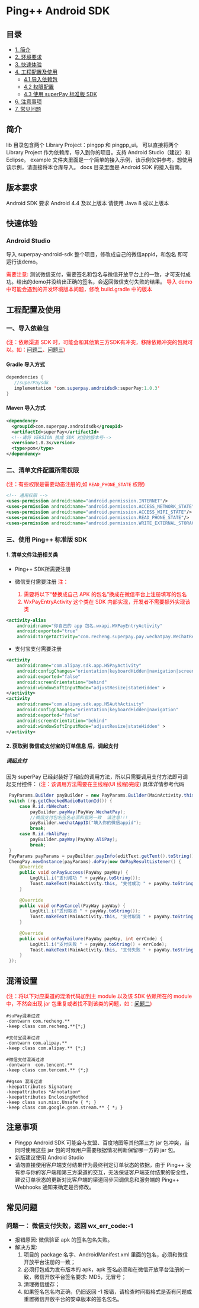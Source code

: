 # Ping++ Android SDK

## 目录
* [1. 简介](#1)
* [2. 环境要求](#2)
* [3. 快速体验](#3)
* [4. 工程配置及使用](#4)
    * [4.1 导入依赖包](#4.1)
    * [4.2 权限配置](#4.2)
    * [4.3 使用 superPay 标准版 SDK](#4.3)
* [6. 注意事项](#6)
* [7. 常见问题](#issues)

## <h2 id='1'>简介</h2>
lib 目录包含两个 Library Project：pingpp 和 pingpp_ui。
可以直接将两个 Library Project 作为依赖库，导入到你的项目。支持 Android Studio（建议）和 Eclipse。
example 文件夹里面是一个简单的接入示例，该示例仅供参考。想使用该示例，请直接将本仓库导入。
docs 目录里面是 Android SDK 的接入指南。

## <h2 id='2'>版本要求</h2>
Android SDK 要求 Android 4.4 及以上版本
请使用 Java 8 或以上版本

## <h2 id='3'>快速体验</h2>
### Android Studio
导入 superpay-android-sdk 整个项目，修改成自己的微信appid，和包名 即可运行该demo。

<font color="red">需要注意: </font>测试微信支付，需要签名和包名与微信开放平台上的一致，才可支付成功。给出的demo并没给出正确的签名，会返回微信支付失败的结果。
<font color="red">导入 demo 中可能会遇到的开发环境版本问题，修改 build.gradle 中的版本</font>

## <h2 id='4'>工程配置及使用</h2>
### <h3 id='4.1'>一、导入依赖包</h3>

<font color='red'>(注：依赖渠道 SDK 时，可能会和其他第三方SDK有冲突，移除依赖冲突的包就可以。如：[问题二](#issue2)、[问题三](#issue3))</font>

#### Gradle 导入方式

```java
dependencies {
   //superPaysdk
   implementation 'com.superpay.androidsdk:superPay:1.0.3'
}
```

#### Maven 导入方式

```xml
<dependency>
  <groupId>com.superpay.androidsdk</groupId>
  <artifactId>superPay</artifactId>
  <!--请将 VERSION 换成 SDK 对应的版本号-->
  <version>1.0.3</version>
  <type>pom</type>
</dependency>
```


### <h3 id='4.2'>二、清单文件配置所需权限</h3>

<font color='red'>(注：有些权限是需要动态注册的,如 `READ_PHONE_STATE` 权限)</font>

``` xml
<!-- 通用权限 -->
<uses-permission android:name="android.permission.INTERNET"/>
<uses-permission android:name="android.permission.ACCESS_NETWORK_STATE"/>
<uses-permission android:name="android.permission.ACCESS_WIFI_STATE"/>
<uses-permission android:name="android.permission.READ_PHONE_STATE"/>
<uses-permission android:name="android.permission.WRITE_EXTERNAL_STORAGE"/>
```

### <h3 id='4.3'>三、使用 Ping++ 标准版 SDK</h3>
#### 1. 清单文件注册相关类

- Ping++ SDK所需要注册


- 微信支付需要注册
    <font color='red'> 注：
    1. 需要将以下“替换成自己 APK 的包名”换成在微信平台上注册填写的包名
    2. WxPayEntryActivity 这个类在 SDK 内部实现，开发者不需要额外实现该类
    </font>

```xml
<activity-alias                                                                
    android:name="你自己的 app 包名.wxapi.WXPayEntryActivity"           
    android:exported="true"                                                    
    android:targetActivity="com.recheng.superpay.pay.wechatpay.WeChatResult" />
```

- 支付宝支付需要注册

```xml
<activity                                                                   
    android:name="com.alipay.sdk.app.H5PayActivity"                         
    android:configChanges="orientation|keyboardHidden|navigation|screenSize"
    android:exported="false"                                                
    android:screenOrientation="behind"                                      
    android:windowSoftInputMode="adjustResize|stateHidden" >                
</activity>                                                                 
<activity                                                                   
    android:name="com.alipay.sdk.app.H5AuthActivity"                        
    android:configChanges="orientation|keyboardHidden|navigation"           
    android:exported="false"                                                
    android:screenOrientation="behind"                                      
    android:windowSoftInputMode="adjustResize|stateHidden" >                
</activity>                                                                                                                     
```
#### 2. 获取到 微信或支付宝的订单信息 后，调起支付
##### 调起支付

因为 superPay 已经封装好了相应的调用方法，所以只需要调用支付方法即可调起支付控件：
(<font color='red'>注：该调用方法需要在主线程(UI 线程)完成</font>)
具体详情参考代码
```java
 PayParams.Builder payBuilder = new PayParams.Builder(MainActivity.this);                                                
 switch (rg.getCheckedRadioButtonId()) {                                                                                 
     case R.id.rbWechat:                                                                                                 
         payBuilder.payWay(PayWay.WechatPay);                                                                            
         //微信支付包名签名必须和官网一致  请注意!!!                                                                                 
         payBuilder.wechatAppID("填入你的微信appid");                                                                          
         break;                                                                                                          
     case R.id.rbAliPay:                                                                                                 
         payBuilder.payWay(PayWay.AliPay);                                                                               
         break;                                                                                                          
 }                                                                                                                       
 PayParams payParams = payBuilder.payInfo(editText.getText().toString()).build();                                        
 ChengPay.newInstance(payParams).doPay(new OnPayResultListener() {                                                       
     @Override                                                                                                           
     public void onPaySuccess(PayWay payWay) {                                                                           
         LogUtil.i("支付成功 " + payWay.toString());                                                                         
         Toast.makeText(MainActivity.this, "支付成功 " + payWay.toString(), Toast.LENGTH_LONG).show();                       
     }                                                                                                                   
                                                                                                                         
     @Override                                                                                                           
     public void onPayCancel(PayWay payWay) {                                                                            
         LogUtil.i("支付取消 " + payWay.toString());                                                                         
         Toast.makeText(MainActivity.this, "支付取消 " + payWay.toString(), Toast.LENGTH_LONG).show();                       
     }                                                                                                                   
                                                                                                                         
     @Override                                                                                                           
     public void onPayFailure(PayWay payWay, int errCode) {                                                              
         LogUtil.i("支付失败 " + payWay.toString() + errCode);                                                               
         Toast.makeText(MainActivity.this, "支付失败 " + payWay.toString() + errCode, Toast.LENGTH_LONG).show();             
     }                                                                                                                   
 });                                                                                                                     
```

## 混淆设置
<font color='red'>(注：将以下对应渠道的混淆代码加到主 module 以及该 SDK 依赖所在的 module 中，不然会出现 jar 包重复或者找不到该类的问题，如：[问题二](#issue2))</font>

```
#suPay混淆过滤
-dontwarn com.recheng.**
-keep class com.recheng.**{*;}

#支付宝混淆过滤
-dontwarn com.alipay.**
-keep class com.alipay.** {*;}

#微信支付混淆过滤
-dontwarn  com.tencent.**
-keep class com.tencent.** {*;}

##gson 混淆过滤
-keepattributes Signature
-keepattributes *Annotation*
-keepattributes EnclosingMethod
-keep class sun.misc.Unsafe { *; }
-keep class com.google.gson.stream.** { *; }

```

## <h2 id='6'>注意事项</h2>

- Pingpp Android SDK 可能会与友盟、百度地图等其他第三方 jar 包冲突，当同时使用这些 jar 包的时候用户需要根据情况判断保留哪一方的 jar 包。
- 新版建议使用 Android Studio
- 请勿直接使用客户端支付结果作为最终判定订单状态的依据，由于 Ping++ 没有参与你的客户端和第三方渠道的交互，无法保证客户端支付结果的安全性，建议订单状态的更新对比客户端的渠道同步回调信息和服务端的 Ping++ Webhooks 通知来确定是否修改。

## <span id = "issues">常见问题</span>
### 问题一： 微信支付失败，返回 wx_err_code:-1

- 报错原因:
    微信验证 apk 的签名包名失败。
- 解决方案:
    1. 项目的 package 名字、AndroidManifest.xml 里面的包名，必须和微信开放平台注册的一致；
    2. 必须打包成为发布版本的 apk，apk 签名必须和在微信开放平台注册的一致，微信开放平台签名要求: MD5，无冒号；
    3. 清理微信缓存；
    4. 如果签名包名均正确，仍旧返回 -1 报错，请检查时间戳格式是否有问题或重置微信开放平台的安卓版本的签名包名。

